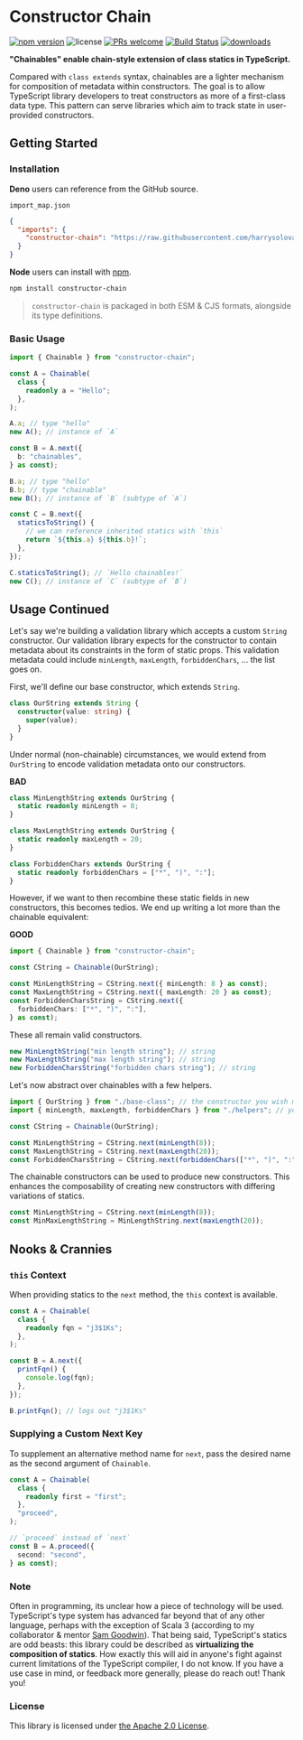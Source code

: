 # Constructor Chain

[![npm version](https://img.shields.io/npm/v/constructor-chain.svg?style=flat-square)](https://badge.fury.io/js/constructor-chain) ![license](https://img.shields.io/npm/l/constructor-chain.svg?style=flat-square) [![PRs welcome](https://img.shields.io/badge/PRs-welcome-brightgreen.svg?style=flat-square)](https://github.com/harrysolovay/constructor-chain/blob/master/CONTRIBUTING.md#submitting-pull-requests) [![Build Status](https://img.shields.io/travis/harrysolovay/constructor-chain.svg?style=flat-square)](https://travis-ci.org/harrysolovay/constructor-chain) [![downloads](https://img.shields.io/npm/dm/constructor-chain.svg?style=flat-square)](https://www.npmjs.com/package/constructor-chain)

**"Chainables" enable chain-style extension of class statics in TypeScript.**

Compared with `class extends` syntax, chainables are a lighter mechanism for composition of metadata within constructors. The goal is to allow TypeScript library developers to treat constructors as more of a first-class data type. This pattern can serve libraries which aim to track state in user-provided constructors.

## Getting Started

### Installation

**Deno** users can reference from the GitHub source.

`import_map.json`

```json
{
  "imports": {
    "constructor-chain": "https://raw.githubusercontent.com/harrysolovay/constructor-chain/master/src/index.ts"
  }
}
```

**Node** users can install with [npm](https://www.npmjs.com/package/constructor-chain).

```sh
npm install constructor-chain
```

> `constructor-chain` is packaged in both ESM & CJS formats, alongside its type definitions.

### Basic Usage

```ts
import { Chainable } from "constructor-chain";

const A = Chainable(
  class {
    readonly a = "Hello";
  },
);

A.a; // type "hello"
new A(); // instance of `A`

const B = A.next({
  b: "chainables",
} as const);

B.a; // type "hello"
B.b; // type "chainable"
new B(); // instance of `B` (subtype of `A`)

const C = B.next({
  staticsToString() {
    // we can reference inherited statics with `this`
    return `${this.a} ${this.b}!`;
  },
});

C.staticsToString(); // `Hello chainables!`
new C(); // instance of `C` (subtype of `B`)
```

## Usage Continued

Let's say we're building a validation library which accepts a custom `String` constructor. Our validation library expects for the constructor to contain metadata about its constraints in the form of static props. This validation metadata could include `minLength`, `maxLength`, `forbiddenChars`, ... the list goes on.

First, we'll define our base constructor, which extends `String`.

```ts
class OurString extends String {
  constructor(value: string) {
    super(value);
  }
}
```

Under normal (non-chainable) circumstances, we would extend from `OurString` to encode validation metadata onto our constructors.

**BAD**

```ts
class MinLengthString extends OurString {
  static readonly minLength = 8;
}

class MaxLengthString extends OurString {
  static readonly maxLength = 20;
}

class ForbiddenChars extends OurString {
  static readonly forbiddenChars = ["*", ")", ":"];
}
```

However, if we want to then recombine these static fields in new constructors, this becomes tedios. We end up writing a lot more than the chainable equivalent:

**GOOD**

```ts
import { Chainable } from "constructor-chain";

const CString = Chainable(OurString);

const MinLengthString = CString.next({ minLength: 8 } as const);
const MaxLengthString = CString.next({ maxLength: 20 } as const);
const ForbiddenCharsString = CString.next({
  forbiddenChars: ["*", ")", ":"],
} as const);
```

These all remain valid constructors.

```ts
new MinLengthString("min length string"); // string
new MaxLengthString("max length string"); // string
new ForbiddenCharsString("forbidden chars string"); // string
```

Let's now abstract over chainables with a few helpers.

```ts
import { OurString } from "./base-class"; // the constructor you wish make chainable
import { minLength, maxLength, forbiddenChars } from "./helpers"; // your metadata factories

const CString = Chainable(OurString);

const MinLengthString = CString.next(minLength(8));
const MaxLengthString = CString.next(maxLength(20));
const ForbiddenCharsString = CString.next(forbiddenChars(["*", ")", ":"]));
```

The chainable constructors can be used to produce new constructors. This enhances the composability of creating new constructors with differing variations of statics.

```ts
const MinLengthString = CString.next(minLength(8));
const MinMaxLengthString = MinLengthString.next(maxLength(20));
```

## Nooks & Crannies

### `this` Context

When providing statics to the `next` method, the `this` context is available.

```ts
const A = Chainable(
  class {
    readonly fqn = "j3$1Ks";
  },
);

const B = A.next({
  printFqn() {
    console.log(fqn);
  },
});

B.printFqn(); // logs out "j3$1Ks"
```

### Supplying a Custom Next Key

To supplement an alternative method name for `next`, pass the desired name as the second argument of `Chainable`.

```ts
const A = Chainable(
  class {
    readonly first = "first";
  },
  "proceed",
);

// `proceed` instead of `next`
const B = A.proceed({
  second: "second",
} as const);
```

### Note

Often in programming, its unclear how a piece of technology will be used. TypeScript's type system has advanced far beyond that of any other language, perhaps with the exception of Scala 3 (according to my collaborator & mentor [Sam Goodwin](https://github.com/sam-goodwin)). That being said, TypeScript's statics are odd beasts: this library could be described as **virtualizing the composition of statics**. How exactly this will aid in anyone's fight against current limitations of the TypeScript compiler, I do not know. If you have a use case in mind, or feedback more generally, please do reach out! Thank you!

### License

This library is licensed under [the Apache 2.0 License](LICENSE).
